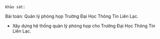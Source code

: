 ﻿
	Khảo sát:
Bài toán: Quản lý phòng họp Trường Đại Học Thông Tin Liên Lạc.
-	Xây dựng hệ thống quản lý phòng họp cho Trường Đại Học Thông Tin Liên Lạc.
